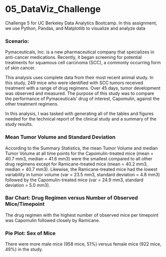 # 05_DataViz_Challenge
Challenge 5 for UC Berkeley Data Analytics Bootcamp. In this assignment, we use Python, Pandas, and Matplotlib to visualize and analyze data

### Scenario: 
Pymaceuticals, Inc. is a new pharmaceutical company that specializes in anti-cancer medications. Recently, it began screening for potential treatments for squamous cell carcinoma (SCC), a commonly occurring form of skin cancer.

This analysis uses complete data from their most recent animal study. In this study, 249 mice who were identified with SCC tumors received treatment with a range of drug regimens. Over 45 days, tumor development was observed and measured. The purpose of this study was to compare the performance of Pymaceuticals’ drug of interest, Capomulin, against the other treatment regimens.

In this analysis, I was tasked with generating all of the tables and figures needed for the technical report of the clinical study and a summary of the study results.

### Mean Tumor Volume and Standard Deviation
According to the Summary Statistics, the mean Tumor Volume and median Tumor Volume at all time points for the Capomulin-treated mice (mean = 40.7 mm3, median = 41.6 mm3) were the smallest compared to all other drug regimens except for Ramicane-treated mice (mean = 40.2 mm3, median = 40.7 mm3). Likewise, the Ramicane-treated mice had the lowest variability in tumor volume (var = 23.5 mm3, standard deviation = 4.8 mm3) followed by the Capomulin-treated mice (var = 24.9 mm3, standard deviation = 5.0 mm3). 

### Bar Chart: Drug Regimen versus Number of Observed Mice/Timepoint 
The drug regimen with the highest number of observed mice per timepoint was Capomulin followed closely by Ramicane.

### Pie Plot: Sex of Mice
There were more male mice (958 mice, 51%) versus female mice (922 mice, 49%) in the study.
